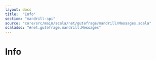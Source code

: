 ```yaml
---
layout: docs
title:  "Info"
section: "mandrill-api"
source: "core/src/main/scala/net/gutefrage/mandrill/Messages.scala"
scaladoc: "#net.gutefrage.mandrill.Messages"
---
```


# Info
